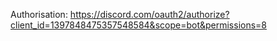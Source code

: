 Authorisation:
https://discord.com/oauth2/authorize?client_id=1397848475357548584&scope=bot&permissions=8
